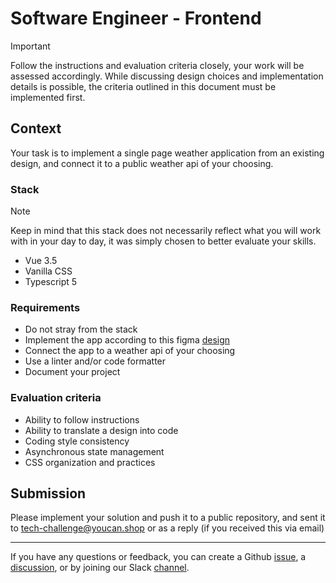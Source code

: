 # Software Engineer - Frontend

> [!IMPORTANT]
> Follow the instructions and evaluation criteria closely, your work will be assessed accordingly. While discussing design choices and implementation details is possible, the criteria outlined in this document must be implemented first.

## Context

Your task is to implement a single page weather application from an existing design, and connect it to a public weather api of your choosing.

### Stack

> [!NOTE]
> Keep in mind that this stack does not necessarily reflect what you will work with in your day to day, it was simply chosen to better evaluate your skills.

- Vue 3.5
- Vanilla CSS
- Typescript 5

### Requirements

- Do not stray from the stack
- Implement the app according to this figma [design](https://www.figma.com/design/PsxrPS1Wor2Xx6wHQjeP5q/Weather-App)
- Connect the app to a weather api of your choosing
- Use a linter and/or code formatter
- Document your project

### Evaluation criteria

- Ability to follow instructions
- Ability to translate a design into code
- Coding style consistency
- Asynchronous state management
- CSS organization and practices

## Submission

Please implement your solution and push it to a public repository, and sent it to [tech-challenge@youcan.shop](mailto://tech-challenge@youcan.shop) or as a reply (if you received this via email)

---

If you have any questions or feedback, you can create a Github [issue](https://github.com/youcan-shop/coding-challenges/issues/new), a [discussion](https://github.com/youcan-shop/coding-challenges/discussions/new/choose), or by joining our Slack [channel]( https://join.slack.com/share/enQtNzk5MzY5NDk1OTMxOS01MTQ0NjQwZjc1NmJlMzg3ZGFhMDRkOTQyNzVjMDg0NTA0YjZjOTliOTFmZWQ0OWExNzkxMTZmYjhlMGZhYmMy).
